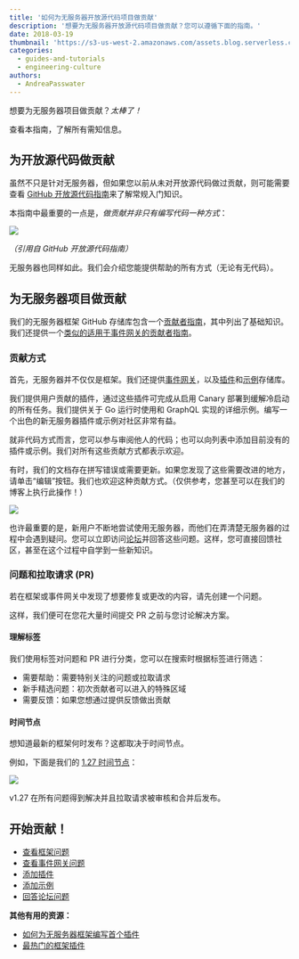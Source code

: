 ```yaml
---
title: '如何为无服务器开放源代码项目做贡献'
description: '想要为无服务器开放源代码项目做贡献？您可以遵循下面的指南。'
date: 2018-03-19
thumbnail: 'https://s3-us-west-2.amazonaws.com/assets.blog.serverless.com/Serverless_logo.png'
categories:
  - guides-and-tutorials
  - engineering-culture
authors:
  - AndreaPasswater
---
```


想要为无服务器项目做贡献？_太棒了！_

查看本指南，了解所有需知信息。

## 为开放源代码做贡献

虽然不只是针对无服务器，但如果您以前从未对开放源代码做过贡献，则可能需要查看 [GitHub 开放源代码指南](https://opensource.guide/how-to-contribute/)来了解常规入门知识。

本指南中最重要的一点是，_做贡献并非只有编写代码一种方式_：

<image src="https://s3-us-west-2.amazonaws.com/assets.blog.serverless.com/serverless-contribute/contribute-opensource.png">

_（引用自 GitHub 开放源代码指南）_

无服务器也同样如此。我们会介绍您能提供帮助的所有方式（无论有无代码）。

## 为无服务器项目做贡献

我们的无服务器框架 GitHub 存储库包含一个[贡献者指南](https://github.com/serverless/serverless/blob/master/CONTRIBUTING.md)，其中列出了基础知识。我们还提供一个[类似的适用于事件网关的贡献者指南](https://github.com/serverless/event-gateway/blob/master/CONTRIBUTING.md)。

### 贡献方式

首先，无服务器并不仅仅是框架。我们还提供[事件网关](https://github.com/serverless/event-gateway)，以及[插件](https://github.com/serverless/plugins)和[示例](https://github.com/serverless/examples)存储库。

我们提供用户贡献的插件，通过这些插件可完成从启用 Canary 部署到缓解冷启动的所有任务。我们提供关于 Go 运行时使用和 GraphQL 实现的详细示例。编写一个出色的新无服务器插件或示例对社区非常有益。

就非代码方式而言，您可以参与审阅他人的代码；也可以向列表中添加目前没有的插件或示例。我们对所有这些贡献方式都表示欢迎。

有时，我们的文档存在拼写错误或需要更新。如果您发现了这些需要改进的地方，请单击“编辑”按钮。我们也欢迎这种贡献方式。（仅供参考，您甚至可以在我们的博客上执行此操作！）

<image src="https://s3-us-west-2.amazonaws.com/assets.blog.serverless.com/serverless-contribute/edit-button.png">

也许最重要的是，新用户不断地尝试使用无服务器，而他们在弄清楚无服务器的过程中会遇到疑问。您可以立即访问[论坛](shttps://forum.serverless.com/)并回答这些问题。这样，您可直接回馈社区，甚至在这个过程中自学到一些新知识。

### 问题和拉取请求 (PR)

若在框架或事件网关中发现了想要修复或更改的内容，请先创建一个问题。

这样，我们便可在您花大量时间提交 PR 之前与您讨论解决方案。

#### 理解标签

我们使用标签对问题和 PR 进行分类，您可以在搜索时根据标签进行筛选：

- 需要帮助：需要特别关注的问题或拉取请求
- 新手精选问题：初次贡献者可以进入的特殊区域
- 需要反馈：如果您想通过提供反馈做出贡献

#### 时间节点

想知道最新的框架何时发布？这都取决于时间节点。

例如，下面是我们的 [1.27 时间节点](https://github.com/serverless/serverless/milestone/42)：

<image src="https://s3-us-west-2.amazonaws.com/assets.blog.serverless.com/serverless-contribute/127-milestone.png">

v1.27 在所有问题得到解决并且拉取请求被审核和合并后发布。

## 开始贡献！

- [查看框架问题](https://github.com/serverless/serverless/issues)
- [查看事件网关问题](https://github.com/serverless/event-gateway/issues)
- [添加插件](https://github.com/serverless/plugins)
- [添加示例](https://github.com/serverless/examples)
- [回答论坛问题](https://forum.serverless.com/)

**其他有用的资源：**

- [如何为无服务器框架编写首个插件](https://serverless.com/blog/writing-serverless-plugins/)
- [最热门的框架插件](https://serverless.com/blog/most-popular-framework-plugins/)
